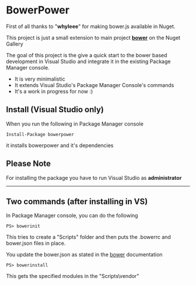 BowerPower
=========

First of all thanks to "**whyleee**" for making bower.js available in Nuget. 

This project is just a small extension to main project **[bower]** on the Nuget Gallery

The goal of this project is the give a quick start to the bower based development in Visual Studio and integrate it in the existing Package Manager console.

  - It is very minimalistic
  - It extends Visual Studio's Package Manager Console's commands
  - It's a work in progress for now :)

Install (Visual Studio only)
--
When you run the following in Package Manager console

```
Install-Package bowerpower
```
it installs bowerpower and it's dependencies 


Please Note
---
For installing the package you have to run Visual Studio as **administrator**

----
                                                            
Two commands (after installing in VS)
---

In Package Manager console, you can do the following

```
PS> bowerinit
```

This tries to create a "Scripts" folder and then puts the .bowerrc and bower.json files in place.

You update the bower.json as stated in the [bower] documentation


```
PS> bowerinstall
```
This gets the specified modules in the "Scripts\vendor"


[node.js]:http://nodejs.org
[npm]:https://npmjs.org/
[bower]:http://www.nuget.org/packages/Bower/